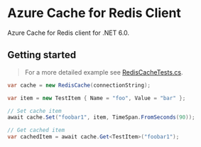 # Azure Cache for Redis Client

Azure Cache for Redis client for .NET 6.0.

## Getting started

> For a more detailed example see [RedisCacheTests.cs](src\AzureCacheRedisClientTests\RedisCacheTests.cs).

```csharp
var cache = new RedisCache(connectionString);

var item = new TestItem { Name = "foo", Value = "bar" };

// Set cache item
await cache.Set("foobar1", item, TimeSpan.FromSeconds(90));

// Get cached item
var cachedItem = await cache.Get<TestItem>("foobar1");
```
